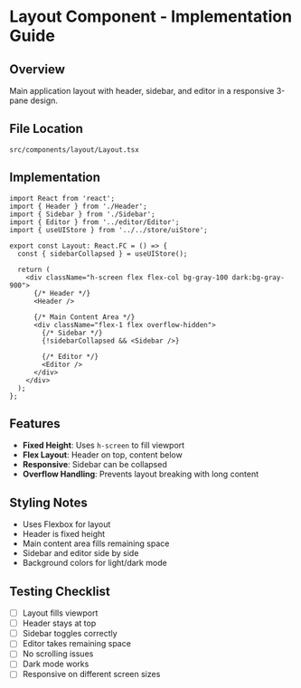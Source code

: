 # Layout Component - Implementation Guide

## Overview
Main application layout with header, sidebar, and editor in a responsive 3-pane design.

## File Location
`src/components/layout/Layout.tsx`

## Implementation

```tsx
import React from 'react';
import { Header } from './Header';
import { Sidebar } from './Sidebar';
import { Editor } from '../editor/Editor';
import { useUIStore } from '../../store/uiStore';

export const Layout: React.FC = () => {
  const { sidebarCollapsed } = useUIStore();

  return (
    <div className="h-screen flex flex-col bg-gray-100 dark:bg-gray-900">
      {/* Header */}
      <Header />

      {/* Main Content Area */}
      <div className="flex-1 flex overflow-hidden">
        {/* Sidebar */}
        {!sidebarCollapsed && <Sidebar />}

        {/* Editor */}
        <Editor />
      </div>
    </div>
  );
};
```

## Features
- **Fixed Height**: Uses `h-screen` to fill viewport
- **Flex Layout**: Header on top, content below
- **Responsive**: Sidebar can be collapsed
- **Overflow Handling**: Prevents layout breaking with long content

## Styling Notes
- Uses Flexbox for layout
- Header is fixed height
- Main content area fills remaining space
- Sidebar and editor side by side
- Background colors for light/dark mode

## Testing Checklist
- [ ] Layout fills viewport
- [ ] Header stays at top
- [ ] Sidebar toggles correctly
- [ ] Editor takes remaining space
- [ ] No scrolling issues
- [ ] Dark mode works
- [ ] Responsive on different screen sizes
